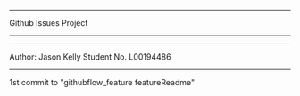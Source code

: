 *********************
Github Issues Project
*********************

******************************************
Author: Jason Kelly Student No. L00194486
******************************************


1st commit to "githubflow_feature featureReadme"


